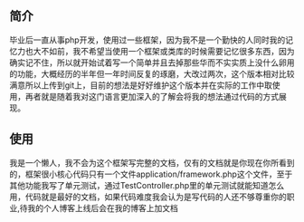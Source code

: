 ## 简介
    
毕业后一直从事php开发，使用过一些框架，因为我不是一个勤快的人同时我的记忆力也大不如前，我不希望当使用一个框架或类库的时候需要记忆很多东西，因为确实记不住，所以就开始试着写一个简单并且去掉那些华而不实实质上没什么卵用的功能，大概经历的半年但一年时间反复的琢磨，大改过两次，这个版本相对比较满意所以上传到git上，目前的想法是好好维护这个版本并在实际的工作中取使用，再者就是随着我对这门语言更加深入的了解会将我的想法通过代码的方式展现。

## 使用

我是一个懒人，我不会为这个框架写完整的文档，仅有的文档就是你现在你所看到的，框架很小核心代码只有一个文件application/framework.php这个文件，至于其他功能我写了单元测试，通过TestController.php里的单元测试就能知道怎么用，代码就是最好的文档，如果代码难度我会认为是写代码的人还不够尊重你的职业,待我的个人博客上线后会在我的博客上加文档